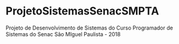 # ProjetoSistemasSenacSMPTA
Projeto de Desenvolvimento de Sistemas do Curso Programador de Sistemas do Senac São MIguel Paulista - 2018
